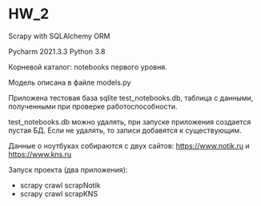# HW_2

Scrapy with SQLAlchemy ORM <p>
Pycharm 2021.3.3  Python 3.8<p>
Корневой каталог: notebooks первого уровня.<p>
Модель описана в файле models.py<p>
Приложена тестовая база sqlite test_notebooks.db, таблица с данными, полученными при проверке работоспособности.<p>
test_notebooks.db можно удалять, при запуске приложения создается пустая БД. Если не удалять, то записи добавятся к существующим.<p>
Данные о ноутбуках собираются с двух сайтов: https://www.notik.ru и https://www.kns.ru<p>
Запуск проекта (два приложения):
  - scrapy crawl scrapNotik
  - scrapy crawl scrapKNS<p>

